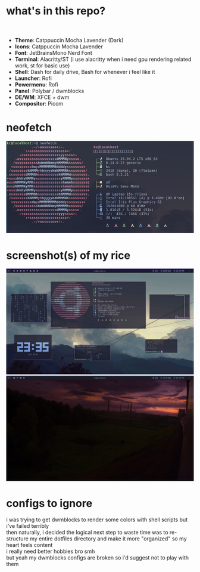 # what's in this repo? <Br> <br>

- **Theme**: Catppuccin Mocha Lavender (Dark)
- **Icons**: Catppuccin Mocha Lavender
- **Font**: JetBrainsMono Nerd Font
- **Terminal**: Alacritty/ST (i use alacritty when i need gpu rendering related work, st for basic use)
- **Shell**: Dash for daily drive, Bash for whenever i feel like it
- **Launcher**: Rofi 
- **Powermenu**: Rofi
- **Panel**: Polybar / dwmblocks
- **DE/WM**: XFCE + dwm
- **Compositor**: Picom

# neofetch

![neofetch](Images/neofetch.png)

# screenshot(s) of my rice

![rice](Images/rice1.png)
![rice2](Images/rice2.png)


# configs to ignore
i was trying to get dwmblocks to render some colors with shell scripts but i've failed terribly  <Br>
then naturally, i decided the logical next step to waste time was to re-structure my entire dotfiles directory and make it more "organized" so my heart feels content <Br>
i really need better hobbies bro smh <Br>
but yeah my dwmblocks configs are broken so i'd suggest not to play with them
